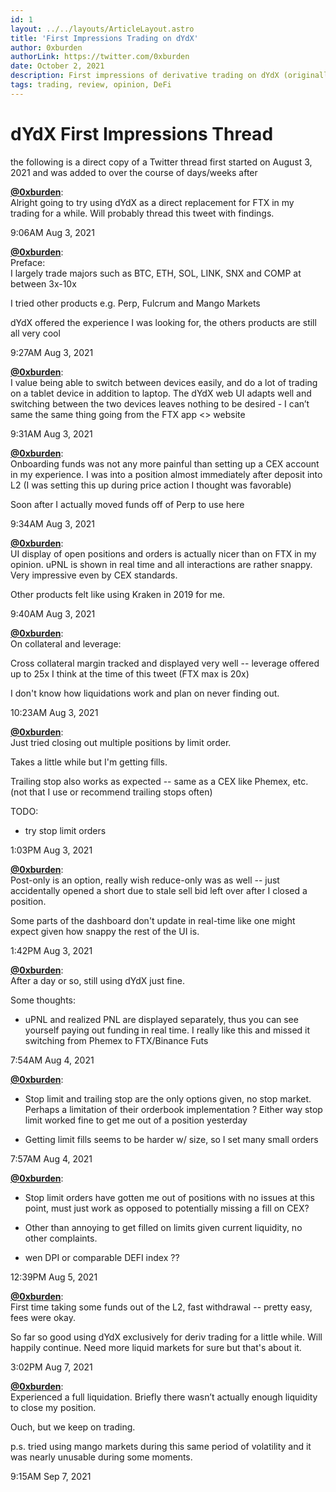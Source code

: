 ```yaml
---
id: 1
layout: ../../layouts/ArticleLayout.astro
title: 'First Impressions Trading on dYdX'
author: 0xburden
authorLink: https://twitter.com/0xburden
date: October 2, 2021
description: First impressions of derivative trading on dYdX (originally a Twitter thread by 0xburden)
tags: trading, review, opinion, DeFi
---
```


# dYdX First Impressions Thread

the following is a direct copy of a Twitter thread first started on August 3, 2021 and was added to over the course of days/weeks after  

__[@0xburden](https://twitter.com/0xburden)__:  
Alright going to try using dYdX as a direct replacement for FTX in my trading for a while. Will probably thread this tweet with findings.  

9:06AM Aug 3, 2021

__[@0xburden](https://twitter.com/0xburden)__:  
Preface:  
I largely trade majors such as BTC, ETH, SOL, LINK, SNX and COMP at between 3x-10x  

I tried other products e.g. Perp, Fulcrum and Mango Markets  

dYdX offered the experience I was looking for, the others products are still all very cool  

9:27AM Aug 3, 2021

__[@0xburden](https://twitter.com/0xburden)__:  
I value being able to switch between devices easily, and do a lot of trading on a tablet device in addition to laptop. The dYdX web UI adapts well and switching between the two devices  leaves nothing to be desired - I can’t same the same thing going from the FTX app <> website  

9:31AM Aug 3, 2021

__[@0xburden](https://twitter.com/0xburden)__:  
Onboarding funds was not any more painful than setting up a CEX account in my experience. I was into a position almost immediately after deposit into L2 (I was setting this up during price action I thought was favorable) 

Soon after I actually moved funds off of Perp to use here  

9:34AM Aug 3, 2021

__[@0xburden](https://twitter.com/0xburden)__:  
UI display of open positions and orders is actually nicer than on FTX in my opinion. uPNL is shown in real time and all interactions are rather snappy. Very impressive even by CEX standards. 

Other products felt like using Kraken in 2019 for me.  

9:40AM Aug 3, 2021

__[@0xburden](https://twitter.com/0xburden)__:  
On collateral and leverage:

Cross collateral margin tracked and displayed very well -- leverage offered up to 25x I think at the time of this tweet (FTX max is 20x)

I don't know how liquidations work and plan on never finding out.  

10:23AM Aug 3, 2021

__[@0xburden](https://twitter.com/0xburden)__:  
Just tried closing out multiple positions by limit order.

Takes a little while but I'm getting fills.

Trailing stop also works as expected -- same as a CEX like Phemex, etc. (not that I use or recommend trailing stops often)

TODO:
* try stop limit orders  

1:03PM Aug 3, 2021

__[@0xburden](https://twitter.com/0xburden)__:  
Post-only is an option, really wish reduce-only was as well -- just accidentally opened a short due to stale sell bid left over after I closed a position.

Some parts of the dashboard don't update in real-time like one might expect given how snappy the rest of the UI is.  

1:42PM Aug 3, 2021

__[@0xburden](https://twitter.com/0xburden)__:  
After a day or so, still using dYdX just fine.

Some thoughts: 
* uPNL and realized PNL are displayed separately, thus you can see yourself paying out funding in real time. I really like this and missed it switching from Phemex to FTX/Binance Futs  

7:54AM Aug 4, 2021

__[@0xburden](https://twitter.com/0xburden)__:  
* Stop limit and trailing stop are the only options given, no stop market. Perhaps a limitation of their orderbook implementation ? Either way stop limit worked fine to get me out of a position yesterday  

* Getting limit fills seems to be harder w/ size, so I set many small orders

7:57AM Aug 4, 2021

__[@0xburden](https://twitter.com/0xburden)__:  
* Stop limit orders have gotten me out of positions with no issues at this point, must just work as opposed to potentially missing a fill on CEX?

* Other than annoying to get filled on limits given current liquidity, no other complaints.

* wen DPI or comparable DEFI index ??

12:39PM Aug 5, 2021

__[@0xburden](https://twitter.com/0xburden)__:  
First time taking some funds out of the L2, fast withdrawal -- pretty easy, fees were okay.

So far so good using dYdX exclusively for deriv trading for a little while. Will happily continue. Need more liquid markets for sure but that's about it.

3:02PM Aug 7, 2021

__[@0xburden](https://twitter.com/0xburden)__:  
Experienced a full liquidation. Briefly there wasn’t actually enough liquidity to close my position. 

Ouch, but we keep on trading. 

p.s. tried using mango markets during this same period of volatility and it was nearly unusable during some moments.

9:15AM Sep 7, 2021
